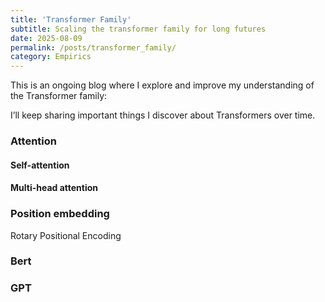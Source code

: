 ```yaml
---
title: 'Transformer Family'
subtitle: Scaling the transformer family for long futures
date: 2025-08-09
permalink: /posts/transformer_family/
category: Empirics
---
```



This is an ongoing blog where I explore and improve my understanding of the Transformer family:

I’ll keep sharing important things I discover about Transformers over time.

### Attention


#### Self-attention


#### Multi-head attention



### Position embedding


Rotary Positional Encoding


### Bert

### GPT